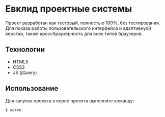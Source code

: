 # Евклид проектные системы
Проект разработан как тестовый, полностью 100%, без тестирования. Для показа работы пользовательского интерфейса и адаптивнуой верстки, также кроссбраузерность для всех типов браузеров.

## Технологии
- HTML5
- CSS3
- JS (jQuery)

## Использование
Для запуска проекта в корне проекта выполните команду:
```sh
$ serve
```
